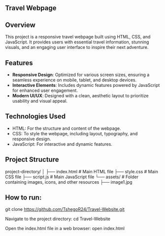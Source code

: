 ## Travel Webpage

## Overview

This project is a responsive travel webpage built using HTML, CSS, and JavaScript. It provides users with essential travel information, stunning visuals, and an engaging user interface to inspire their next adventure.

## Features

- **Responsive Design**: Optimized for various screen sizes, ensuring a seamless experience on mobile, tablet, and desktop devices.
- **Interactive Elements**: Includes dynamic features powered by JavaScript for enhanced user engagement.
- **Modern UI/UX**: Designed with a clean, aesthetic layout to prioritize usability and visual appeal.

## Technologies Used

- HTML: For the structure and content of the webpage.
- CSS: To style the webpage, including layout, typography, and responsive design.
- JavaScript: For interactive and dynamic features.

## Project Structure

project-directory/
│
├── index.html       # Main HTML file
├── style.css        # Main CSS file
├── script.js        # Main JavaScript file
└── assets/          # Folder containing images, icons, and other resources
    ├── image1.jpg

## How to run:
git clone https://github.com/TshegoR24/Travel-Website.git

Navigate to the project directory:
cd Travel-Website

Open the index.html file in a web browser:
open index.html





